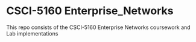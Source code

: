 # CSCI-5160 Enterprise_Networks
This repo consists of the CSCI-5160 Enterprise Networks coursework and Lab implementations

